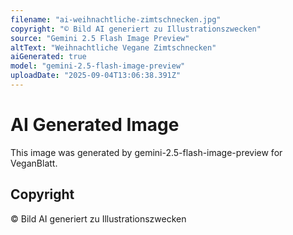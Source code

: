 ```yaml
---
filename: "ai-weihnachtliche-zimtschnecken.jpg"
copyright: "© Bild AI generiert zu Illustrationszwecken"
source: "Gemini 2.5 Flash Image Preview"
altText: "Weihnachtliche Vegane Zimtschnecken"
aiGenerated: true
model: "gemini-2.5-flash-image-preview"
uploadDate: "2025-09-04T13:06:38.391Z"
---
```


# AI Generated Image

This image was generated by gemini-2.5-flash-image-preview for VeganBlatt.

## Copyright
© Bild AI generiert zu Illustrationszwecken
